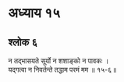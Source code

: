 # अध्याय १५

## श्लोक ६

न तद्भासयते सूर्यो न शशाङ्को न पावकः ।<br>यद्गत्वा न निवर्तन्ते तद्धाम परमं मम ॥ १५-६॥<br><br>

